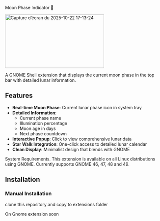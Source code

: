 Moon Phase Indicator 🌙

<img width="322" height="174" alt="Capture d’écran du 2025-10-22 17-13-24" src="https://github.com/user-attachments/assets/3082e2fb-e040-4761-b18d-18c4e9de756b" />



A GNOME Shell extension that displays the current moon phase in the top bar with detailed lunar information.

## Features

- **Real-time Moon Phase**: Current lunar phase icon in system tray
- **Detailed Information**: 
  - Current phase name
  - Illumination percentage
  - Moon age in days
  - Next phase countdown
- **Interactive Popup**: Click to view comprehensive lunar data
- **Star Walk Integration**: One-click access to detailed lunar calendar
- **Clean Display**: Minimalist design that blends with GNOME

System Requirements.
This extension is available on all Linux distributions using GNOME.
Currently supports GNOME 46, 47, 48 and 49.


## Installation

### Manual Installation
clone this repository and copy to extensions folder

On Gnome extension soon
